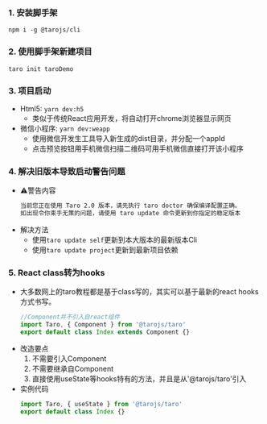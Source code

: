 
### 1. 安装脚手架
`npm i -g @tarojs/cli`
### 2. 使用脚手架新建项目
`taro init taroDemo`
### 3. 项目启动
* Html5: `yarn dev:h5`
  - 类似于传统React应用开发，将自动打开chrome浏览器显示网页
* 微信小程序: `yarn dev:weapp`
  - 使用微信开发生工具导入新生成的dist目录，并分配一个appId
  - 点击预览按钮用手机微信扫描二维码可用手机微信直接打开该小程序
### 4. 解决旧版本导致启动警告问题
* ⚠️警告内容
  ```bash
  当前您正在使用 Taro 2.0 版本，请先执行 taro doctor 确保编译配置正确。
  如出现令你束手无策的问题，请使用 taro update 命令更新到你指定的稳定版本
  ```
* 解决方法
  - 使用`taro update self`更新到本大版本的最新版本Cli
  - 使用`taro update project`更新到最新项目依赖
### 5. React class转为hooks
* 大多数网上的taro教程都是基于class写的，其实可以基于最新的react hooks方式书写。
  ```typescript
  //Component并不引入自react组件
  import Taro, { Component } from '@tarojs/taro'
  export default class Index extends Component {}
  ```
* 改造要点
  1. 不需要引入Component
  2. 不需要继承自Component
  3. 直接使用useState等hooks特有的方法，并且是从'@tarojs/taro'引入
* 实例代码
  ```typescript
  import Taro, { useState } from '@tarojs/taro'
  export default class Index {}
  ```
